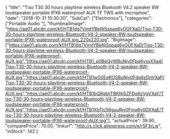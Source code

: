 {
	"title": "Tiso T30 30 hours playtime wireless Bluetooth V4.2 speaker 8W loudspeaker portable IPX6 waterproof AUX TF TWS with microphoe",
	"date": "2018-10-31 10:30:20",
	"SubCat": ["Electronics"],
	"categories": ["Portable Audio "],
	"thumbnailImage": "https://ae01.alicdn.com/kf/HTB1dg7VimtYBeNjSspaq6yOOFXaD/Tiso-T30-30-hours-playtime-wireless-Bluetooth-V4-2-speaker-8W-loudspeaker-portable-IPX6-waterproof-AUX.jpg_220x220.jpg",
	"BigImage": ["https://ae01.alicdn.com/kf/HTB1dg7VimtYBeNjSspaq6yOOFXaD/Tiso-T30-30-hours-playtime-wireless-Bluetooth-V4-2-speaker-8W-loudspeaker-portable-IPX6-waterproof-AUX.jpg","https://ae01.alicdn.com/kf/HTB1_p0BeQyWBuNjy0Fpq6yssXXa4/Tiso-T30-30-hours-playtime-wireless-Bluetooth-V4-2-speaker-8W-loudspeaker-portable-IPX6-waterproof-AUX.jpg","https://ae01.alicdn.com/kf/HTB1wG0EeKOSBuNjy0Fdq6zDnVXaP/Tiso-T30-30-hours-playtime-wireless-Bluetooth-V4-2-speaker-8W-loudspeaker-portable-IPX6-waterproof-AUX.jpg","https://ae01.alicdn.com/kf/HTB1bQRgbljTBKNjSZFDq6zVgVXaY/Tiso-T30-30-hours-playtime-wireless-Bluetooth-V4-2-speaker-8W-loudspeaker-portable-IPX6-waterproof-AUX.jpg","https://ae01.alicdn.com/kf/HTB1XbTIc56guuRjy0Fmq6y0DXXaE/Tiso-T30-30-hours-playtime-wireless-Bluetooth-V4-2-speaker-8W-loudspeaker-portable-IPX6-waterproof-AUX.jpg"],
	"actualPrice": 39.90,
	"comparePrice": 70.00,
	"linkurl": "http://s.click.aliexpress.com/e/r5F3rLw",
	"inStock": 142
}
